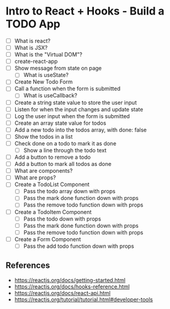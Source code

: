 # Intro to React + Hooks - Build a TODO App

- [ ] What is react?
- [ ] What is JSX?
- [ ] What is the "Virtual DOM"?
- [ ] create-react-app
- [ ] Show message from state on page
  - [ ] What is useState?
- [ ] Create New Todo Form
- [ ] Call a function when the form is submitted
  - [ ] What is useCallback?
- [ ] Create a string state value to store the user input
- [ ] Listen for when the input changes and update state
- [ ] Log the user input when the form is submitted
- [ ] Create an array state value for todos
- [ ] Add a new todo into the todos array, with done: false
- [ ] Show the todos in a list
- [ ] Check done on a todo to mark it as done
  - [ ] Show a line through the todo text
- [ ] Add a button to remove a todo
- [ ] Add a button to mark all todos as done
- [ ] What are components?
- [ ] What are props?
- [ ] Create a TodoList Component
  - [ ] Pass the todo array down with props
  - [ ] Pass the mark done function down with props
  - [ ] Pass the remove todo function down with props
- [ ] Create a TodoItem Component
  - [ ] Pass the todo down with props
  - [ ] Pass the mark done function down with props
  - [ ] Pass the remove todo function down with props
- [ ] Create a Form Component
  - [ ] Pass the add todo function down with props

## References

- https://reactjs.org/docs/getting-started.html
- https://reactjs.org/docs/hooks-reference.html
- https://reactjs.org/docs/react-api.html
- https://reactjs.org/tutorial/tutorial.html#developer-tools
